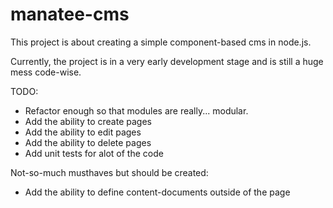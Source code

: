manatee-cms
===========

This project is about creating a simple component-based cms in node.js.

Currently, the project is in a very early development stage and is still a huge mess code-wise.

TODO:
 - Refactor enough so that modules are really... modular.
 - Add the ability to create pages
 - Add the ability to edit pages
 - Add the ability to delete pages
 - Add unit tests for alot of the code


Not-so-much musthaves but should be created:
 - Add the ability to define content-documents outside of the page
